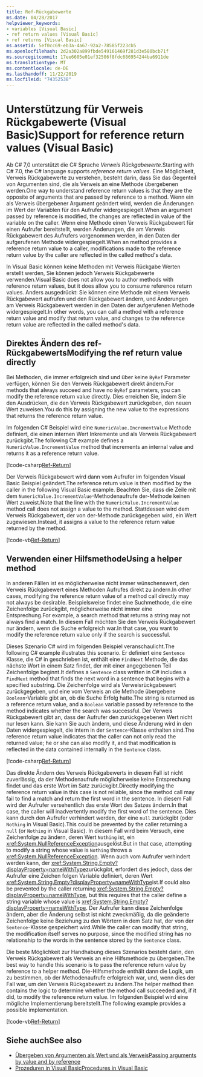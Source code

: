 ```yaml
---
title: Ref-Rückgabewerte
ms.date: 04/28/2017
helpviewer_keywords:
- variables [Visual Basic]
- ref return values [Visual Basic]
- ref returns [Visual Basic]
ms.assetid: 5ef0cc69-eb3a-4a67-92a2-78585f223cb5
ms.openlocfilehash: 2d2a302a899fbde549161469f281d3e580bcb71f
ms.sourcegitcommit: 17ee6605e01ef32506f8fdc686954244ba6911de
ms.translationtype: MT
ms.contentlocale: de-DE
ms.lasthandoff: 11/22/2019
ms.locfileid: "74352538"
---
```

# <a name="support-for-reference-return-values-visual-basic"></a><span data-ttu-id="5d8e8-102">Unterstützung für Verweis Rückgabewerte (Visual Basic)</span><span class="sxs-lookup"><span data-stu-id="5d8e8-102">Support for reference return values (Visual Basic)</span></span>

<span data-ttu-id="5d8e8-103">Ab C# 7,0 unterstützt die C# Sprache *Verweis Rückgabewerte*.</span><span class="sxs-lookup"><span data-stu-id="5d8e8-103">Starting with C# 7.0, the C# language supports *reference return values*.</span></span> <span data-ttu-id="5d8e8-104">Eine Möglichkeit, Verweis Rückgabewerte zu verstehen, besteht darin, dass Sie das Gegenteil von Argumenten sind, die als Verweis an eine Methode übergebenen werden.</span><span class="sxs-lookup"><span data-stu-id="5d8e8-104">One way to understand reference return values is that they are the opposite of arguments that are passed by reference to a method.</span></span> <span data-ttu-id="5d8e8-105">Wenn ein als Verweis übergebener Argument geändert wird, werden die Änderungen im Wert der Variablen für den Aufrufer widergespiegelt.</span><span class="sxs-lookup"><span data-stu-id="5d8e8-105">When an argument passed by reference is modified, the changes are reflected in value of the variable on the caller.</span></span> <span data-ttu-id="5d8e8-106">Wenn eine Methode einen Verweis Rückgabewert für einen Aufrufer bereitstellt, werden Änderungen, die am Verweis Rückgabewert des Aufrufers vorgenommen werden, in den Daten der aufgerufenen Methode widergespiegelt.</span><span class="sxs-lookup"><span data-stu-id="5d8e8-106">When an method provides a reference return value to a caller, modifications made to the reference return value by the caller are reflected in the called method's data.</span></span>

<span data-ttu-id="5d8e8-107">In Visual Basic können keine Methoden mit Verweis Rückgabe Werten erstellt werden, Sie können jedoch Verweis Rückgabewerte verwenden.</span><span class="sxs-lookup"><span data-stu-id="5d8e8-107">Visual Basic does not allow you to author methods with reference return values, but it does allow you to consume reference return values.</span></span> <span data-ttu-id="5d8e8-108">Anders ausgedrückt: Sie können eine Methode mit einem Verweis Rückgabewert aufrufen und den Rückgabewert ändern, und Änderungen am Verweis Rückgabewert werden in den Daten der aufgerufenen Methode widergespiegelt.</span><span class="sxs-lookup"><span data-stu-id="5d8e8-108">In other words, you can call a method with a reference return value and modify that return value, and changes to the reference return value are reflected in the called method's data.</span></span>

## <a name="modifying-the-ref-return-value-directly"></a><span data-ttu-id="5d8e8-109">Direktes Ändern des ref-Rückgabewerts</span><span class="sxs-lookup"><span data-stu-id="5d8e8-109">Modifying the ref return value directly</span></span>

<span data-ttu-id="5d8e8-110">Bei Methoden, die immer erfolgreich sind und über keine `ByRef` Parameter verfügen, können Sie den Verweis Rückgabewert direkt ändern.</span><span class="sxs-lookup"><span data-stu-id="5d8e8-110">For methods that always succeed and have no `ByRef` parameters, you can modify the reference return value directly.</span></span> <span data-ttu-id="5d8e8-111">Dies erreichen Sie, indem Sie den Ausdrücken, die den Verweis Rückgabewert zurückgeben, den neuen Wert zuweisen.</span><span class="sxs-lookup"><span data-stu-id="5d8e8-111">You do this by assigning the new value to the expressions that returns the reference return value.</span></span>

<span data-ttu-id="5d8e8-112">Im folgenden C# Beispiel wird eine `NumericValue.IncrementValue` Methode definiert, die einen internen Wert Inkremente und als Verweis Rückgabewert zurückgibt.</span><span class="sxs-lookup"><span data-stu-id="5d8e8-112">The following C# example defines a `NumericValue.IncrementValue` method that increments an internal value and returns it as a reference return value.</span></span>

[!code-csharp[Ref-Return](../../../../../samples/snippets/visualbasic/programming-guide/language-features/procedures/ref-returns1.cs)]

<span data-ttu-id="5d8e8-113">Der Verweis Rückgabewert wird dann vom Aufrufer im folgenden Visual Basic Beispiel geändert.</span><span class="sxs-lookup"><span data-stu-id="5d8e8-113">The reference return value is then modified by the caller in the following Visual Basic example.</span></span> <span data-ttu-id="5d8e8-114">Beachten Sie, dass die Zeile mit dem `NumericValue.IncrementValue`-Methodenaufrufe der-Methode keinen Wert zuweist.</span><span class="sxs-lookup"><span data-stu-id="5d8e8-114">Note that the line with the `NumericValue.IncrementValue` method call does not assign a value to the method.</span></span> <span data-ttu-id="5d8e8-115">Stattdessen wird dem Verweis Rückgabewert, der von der-Methode zurückgegeben wird, ein Wert zugewiesen.</span><span class="sxs-lookup"><span data-stu-id="5d8e8-115">Instead, it assigns a value to the reference return value returned by the method.</span></span>

[!code-vb[Ref-Return](../../../../../samples/snippets/visualbasic/programming-guide/language-features/procedures/use-ref-returns1.vb)]

## <a name="using-a-helper-method"></a><span data-ttu-id="5d8e8-116">Verwenden einer Hilfsmethode</span><span class="sxs-lookup"><span data-stu-id="5d8e8-116">Using a helper method</span></span>

<span data-ttu-id="5d8e8-117">In anderen Fällen ist es möglicherweise nicht immer wünschenswert, den Verweis Rückgabewert eines Methoden Aufrufes direkt zu ändern.</span><span class="sxs-lookup"><span data-stu-id="5d8e8-117">In other cases, modifying the reference return value of a method call directly may not always be desirable.</span></span> <span data-ttu-id="5d8e8-118">Beispielsweise findet eine Suchmethode, die eine Zeichenfolge zurückgibt, möglicherweise nicht immer eine Entsprechung.</span><span class="sxs-lookup"><span data-stu-id="5d8e8-118">For example, a search method that returns a string may not always find a match.</span></span> <span data-ttu-id="5d8e8-119">In diesem Fall möchten Sie den Verweis Rückgabewert nur ändern, wenn die Suche erfolgreich war.</span><span class="sxs-lookup"><span data-stu-id="5d8e8-119">In that case, you want to modify the reference return value only if the search is successful.</span></span>

<span data-ttu-id="5d8e8-120">Dieses Szenario C# wird im folgenden Beispiel veranschaulicht.</span><span class="sxs-lookup"><span data-stu-id="5d8e8-120">The following C# example illustrates this scenario.</span></span> <span data-ttu-id="5d8e8-121">Er definiert eine `Sentence` Klasse, die C# in geschrieben ist, enthält eine `FindNext` Methode, die das nächste Wort in einem Satz findet, der mit einer angegebenen Teil Zeichenfolge beginnt.</span><span class="sxs-lookup"><span data-stu-id="5d8e8-121">It defines a `Sentence` class written in C# includes a `FindNext` method that finds the next word in a sentence that begins with a specified substring.</span></span> <span data-ttu-id="5d8e8-122">Die Zeichenfolge wird als Verweisrückgabewert zurückgegeben, und eine vom Verweis an die Methode übergebene `Boolean`-Variable gibt an, ob die Suche Erfolg hatte.</span><span class="sxs-lookup"><span data-stu-id="5d8e8-122">The string is returned as a reference return value, and a `Boolean` variable passed by reference to the method indicates whether the search was successful.</span></span> <span data-ttu-id="5d8e8-123">Der Verweis Rückgabewert gibt an, dass der Aufrufer den zurückgegebenen Wert nicht nur lesen kann. Sie kann Sie auch ändern, und diese Änderung wird in den Daten widergespiegelt, die intern in der `Sentence`-Klasse enthalten sind.</span><span class="sxs-lookup"><span data-stu-id="5d8e8-123">The reference return value indicates that the caller can not only read the returned value; he or she can also modify it, and that modification is reflected in the data contained internally in the `Sentence` class.</span></span>

[!code-csharp[Ref-Return](../../../../../samples/snippets/visualbasic/getting-started/ref-returns.cs)]

<span data-ttu-id="5d8e8-124">Das direkte Ändern des Verweis Rückgabewerts in diesem Fall ist nicht zuverlässig, da der Methodenaufrufe möglicherweise keine Entsprechung findet und das erste Wort im Satz zurückgibt.</span><span class="sxs-lookup"><span data-stu-id="5d8e8-124">Directly modifying the reference return value in this case is not reliable, since the method call may fail to find a match and return the first word in the sentence.</span></span> <span data-ttu-id="5d8e8-125">In diesem Fall wird der Aufrufer versehentlich das erste Wort des Satzes ändern.</span><span class="sxs-lookup"><span data-stu-id="5d8e8-125">In that case, the caller will inadvertently modify the first word of the sentence.</span></span> <span data-ttu-id="5d8e8-126">Dies kann durch den Aufrufer verhindert werden, der eine `null` zurückgibt (oder `Nothing` in Visual Basic).</span><span class="sxs-lookup"><span data-stu-id="5d8e8-126">This could be prevented by the caller returning a `null` (or `Nothing` in Visual Basic).</span></span> <span data-ttu-id="5d8e8-127">In diesem Fall wird beim Versuch, eine Zeichenfolge zu ändern, deren Wert `Nothing` ist, ein <xref:System.NullReferenceException>ausgelöst.</span><span class="sxs-lookup"><span data-stu-id="5d8e8-127">But in that case, attempting to modify a string whose value is `Nothing` throws a <xref:System.NullReferenceException>.</span></span> <span data-ttu-id="5d8e8-128">Wenn auch vom Aufrufer verhindert werden kann, der <xref:System.String.Empty?displayProperty=nameWithType>zurückgibt, erfordert dies jedoch, dass der Aufrufer eine Zeichen folgen Variable definiert, deren Wert <xref:System.String.Empty?displayProperty=nameWithType>ist.</span><span class="sxs-lookup"><span data-stu-id="5d8e8-128">If could also be prevented by the caller returning <xref:System.String.Empty?displayProperty=nameWithType>, but this requires that the caller define a string variable whose value is <xref:System.String.Empty?displayProperty=nameWithType>.</span></span> <span data-ttu-id="5d8e8-129">Der Aufrufer kann diese Zeichenfolge ändern, aber die Änderung selbst ist nicht zweckmäßig, da die geänderte Zeichenfolge keine Beziehung zu den Wörtern in dem Satz hat, der von der `Sentence`-Klasse gespeichert wird.</span><span class="sxs-lookup"><span data-stu-id="5d8e8-129">While the caller can modify that string, the modification itself serves no purpose, since the modified string has no relationship to the words in the sentence stored by the `Sentence` class.</span></span>

<span data-ttu-id="5d8e8-130">Die beste Möglichkeit zur Handhabung dieses Szenarios besteht darin, den Verweis Rückgabewert als Verweis an eine Hilfsmethode zu übergeben.</span><span class="sxs-lookup"><span data-stu-id="5d8e8-130">The best way to handle this scenario is to pass the reference return value by reference to a helper method.</span></span> <span data-ttu-id="5d8e8-131">Die-Hilfsmethode enthält dann die Logik, um zu bestimmen, ob der Methodenaufrufe erfolgreich war, und, wenn dies der Fall war, um den Verweis Rückgabewert zu ändern.</span><span class="sxs-lookup"><span data-stu-id="5d8e8-131">The helper method then contains the logic to determine whether the method call succeeded and, if it did, to modify the reference return value.</span></span> <span data-ttu-id="5d8e8-132">Im folgenden Beispiel wird eine mögliche Implementierung bereitstellt.</span><span class="sxs-lookup"><span data-stu-id="5d8e8-132">The following example provides a possible implementation.</span></span>

[!code-vb[Ref-Return](../../../../../samples/snippets/visualbasic/getting-started/ref-return-helper.vb#1)]

## <a name="see-also"></a><span data-ttu-id="5d8e8-133">Siehe auch</span><span class="sxs-lookup"><span data-stu-id="5d8e8-133">See also</span></span>

- [<span data-ttu-id="5d8e8-134">Übergeben von Argumenten als Wert und als Verweis</span><span class="sxs-lookup"><span data-stu-id="5d8e8-134">Passing arguments by value and by reference</span></span>](passing-arguments-by-value-and-by-reference.md)
- [<span data-ttu-id="5d8e8-135">Prozeduren in Visual Basic</span><span class="sxs-lookup"><span data-stu-id="5d8e8-135">Procedures in Visual Basic</span></span>](index.md)
